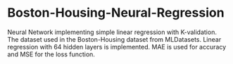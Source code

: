 # Boston-Housing-Neural-Regression
Neural Network implementing simple linear regression with K-validation. The dataset used in the Boston-Housing dataset from MLDatasets. Linear regression with 64 hidden layers is implemented. MAE is used for accuracy and MSE for the loss function. 
